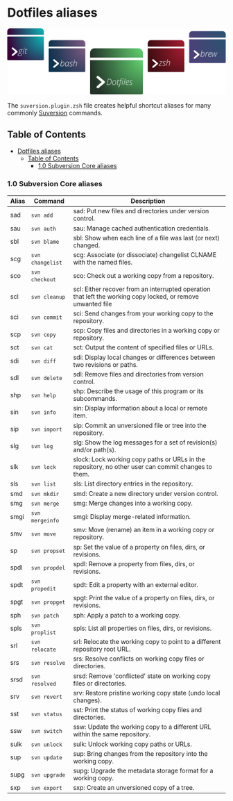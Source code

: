 # Dotfiles aliases

![Banner representing the Dotfiles Library](/media/dotfiles.svg)

The `suversion.plugin.zsh` file creates helpful shortcut aliases for many commonly
[Suversion](https://subversion.apache.org) commands.

## Table of Contents

- [Dotfiles aliases](#dotfiles-aliases)
  - [Table of Contents](#table-of-contents)
    - [1.0 Subversion Core aliases](#10-subversion-core-aliases)

### 1.0 Subversion Core aliases

| Alias | Command                                  | Description                                        |
| ----- | ---------------------------------------- | -------------------------------------------------- |
| sad    | `svn add`         |  sad: Put new files and directories under version control.  |
| sau    | `svn auth`        |  sau: Manage cached authentication credentials.  |
| sbl    | `svn blame`       |  sbl: Show when each line of a file was last (or next) changed.  |
| scg    | `svn changelist`  |  scg: Associate (or dissociate) changelist CLNAME with the named files.  |
| sco    | `svn checkout`    |  sco: Check out a working copy from a repository.  |
| scl    | `svn cleanup`     |  scl: Either recover from an interrupted operation that left the working copy locked, or remove unwanted file  |
| sci    | `svn commit`      |  sci: Send changes from your working copy to the repository.  |
| scp    | `svn copy`        |  scp: Copy files and directories in a working copy or repository.  |
| sct    | `svn cat`         |  sct: Output the content of specified files or URLs.  |
| sdi    | `svn diff`        |  sdi: Display local changes or differences between two revisions or paths.  |
| sdl    | `svn delete`      |  sdl: Remove files and directories from version control.  |
| shp    | `svn help`        |  shp: Describe the usage of this program or its subcommands.  |
| sin    | `svn info`        |  sin: Display information about a local or remote item.  |
| sip    | `svn import`      |  sip: Commit an unversioned file or tree into the repository.  |
| slg    | `svn log`         |  slg: Show the log messages for a set of revision(s) and/or path(s).  |
| slk    | `svn lock`        |  slock: Lock working copy paths or URLs in the repository, no other user can commit changes to them.  |
| sls    | `svn list`        |  sls: List directory entries in the repository.  |
| smd    | `svn mkdir`       |  smd: Create a new directory under version control.  |
| smg    | `svn merge`       |  smg: Merge changes into a working copy.  |
| smgi   | `svn mergeinfo`   |  smgi: Display merge-related information.  |
| smv    | `svn move`        |  smv: Move (rename) an item in a working copy or repository.  |
| sp     | `svn propset`     |  sp: Set the value of a property on files, dirs, or revisions.  |
| spdl   | `svn propdel`     |  spdl: Remove a property from files, dirs, or revisions.  |
| spdt   | `svn propedit`    |  spdt: Edit a property with an external editor.  |
| spgt   | `svn propget`     |  spgt: Print the value of a property on files, dirs, or revisions.  |
| sph    | `svn patch`       |  sph: Apply a patch to a working copy.  |
| spls   | `svn proplist`    |  spls: List all properties on files, dirs, or revisions.  |
| srl    | `svn relocate`    |  srl: Relocate the working copy to point to a different repository root URL.  |
| srs    | `svn resolve`     |  srs: Resolve conflicts on working copy files or directories.  |
| srsd   | `svn resolved`    |  srsd: Remove 'conflicted' state on working copy files or directories.  |
| srv    | `svn revert`      |  srv: Restore pristine working copy state (undo local changes).  |
| sst    | `svn status`      |  sst: Print the status of working copy files and directories.  |
| ssw    | `svn switch`      |  ssw: Update the working copy to a different URL within the same repository.  |
| sulk   | `svn unlock`      |  sulk: Unlock working copy paths or URLs.  |
| sup    | `svn update`      |  sup: Bring changes from the repository into the working copy.  |
| supg   | `svn upgrade`     |  supg: Upgrade the metadata storage format for a working copy.  |
| sxp    | `svn export`      |  sxp: Create an unversioned copy of a tree.  |
